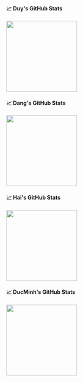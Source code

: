 #### &#x1f4c8; Duy's GitHub Stats

<img align="center" src="https://github-readme-stats-mauve-gamma-68.vercel.app/api?username=duy12i1i7&count_private=true&theme=tokyonight&show_icons=true&include_all_commits=true&role=OWNER,ORGANIZATION_MEMBER,COLLABORATOR" height="185px" /> 

#### &#x1f4c8; Dang's GitHub Stats

<img align="center" src="https://github-readme-stats-one-bice.vercel.app/api?username=Justindohust&count_private=true&theme=tokyonight&show_icons=true&include_all_commits=true&role=OWNER,ORGANIZATION_MEMBER,COLLABORATOR" height="185px" /> 

#### &#x1f4c8; Hai's GitHub Stats

<img align="center" src="https://github-readme-stats-one-bice.vercel.app/api?username=HoXuanHai3407&count_private=true&theme=tokyonight&show_icons=true&include_all_commits=true&role=OWNER,ORGANIZATION_MEMBER,COLLABORATOR" height="185px" /> 

#### &#x1f4c8; DucMinh's GitHub Stats

<img align="center" src="https://github-readme-stats-one-bice.vercel.app/api?username=dukeb1212&count_private=true&theme=tokyonight&show_icons=true&include_all_commits=true&role=OWNER,ORGANIZATION_MEMBER,COLLABORATOR" height="185px" />
